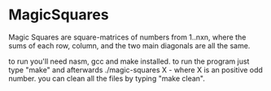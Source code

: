 # MagicSquares
Magic Squares are square-matrices of numbers from 1..nxn, 
where the sums of each row, column, and the two main diagonals are all the same.

to run you'll need nasm, gcc and make installed.
to run the program just type "make" and afterwards ./magic-squares X - where X is an positive odd number.
you can clean all the files by typing "make clean".
